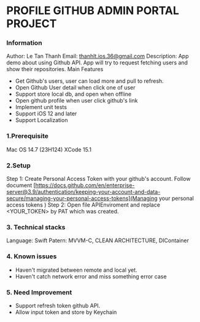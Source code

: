 # PROFILE GITHUB ADMIN PORTAL PROJECT
### Information
Author: Le Tan Thanh
Email: thanhlt.ios.36@gmail.com
Description: App demo about using Github API. App will try to request fetching users and show their repositories.
Main Features
- Get Github's users, user can load more and pull to refresh.
- Open Github User detail when click one of user 
- Support store local db, and open when offline
- Open github profile when user click github's link
- Implement unit tests
- Support iOS 12 and later
- Support Localization

### 1.Prerequisite
Mac OS 14.7 (23H124)
XCode 15.1

### 2.Setup
Step 1: Create Personal Access Token with your github's account. Follow document [https://docs.github.com/en/enterprise-server@3.9/authentication/keeping-your-account-and-data-secure/managing-your-personal-access-tokens](Managing your personal access tokens
)
Step 2: Open file APIEnviroment and replace <YOUR_TOKEN> by PAT which was created.

### 3. Technical stacks
Language: Swift
Patern: MVVM-C, CLEAN ARCHITECTURE, DIContainer

### 4. Known issues
- Haven't migrated between remote and local yet.
- Haven't catch network error and miss something error case

### 5. Need Improvement 
- Support refresh token github API.
- Allow input token and store by Keychain